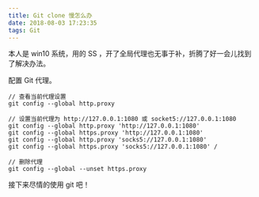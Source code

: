 ```yaml
---
title: Git clone 慢怎么办
date: 2018-08-03 17:23:35
tags: Git
---
```


本人是 win10 系统，用的 SS ，开了全局代理也无事于补，折腾了好一会儿找到了解决办法。

配置 Git 代理。
```
// 查看当前代理设置
git config --global http.proxy

// 设置当前代理为 http://127.0.0.1:1080 或 socket5://127.0.0.1:1080
git config --global http.proxy 'http://127.0.0.1:1080'
git config --global https.proxy 'http://127.0.0.1:1080'
git config --global http.proxy 'socks5://127.0.0.1:1080'
git config --global https.proxy 'socks5://127.0.0.1:1080' /

// 删除代理
git config --global --unset https.proxy
```

接下来尽情的使用 git 吧！